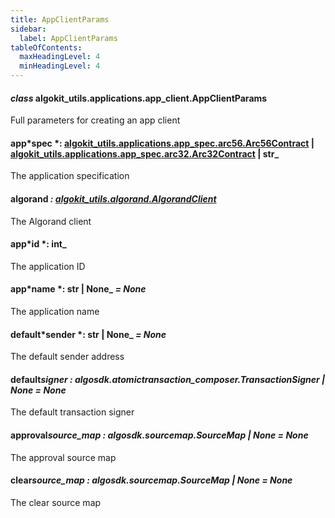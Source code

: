 ```yaml
---
title: AppClientParams
sidebar:
  label: AppClientParams
tableOfContents:
  maxHeadingLevel: 4
  minHeadingLevel: 4
---
```


#### _class_ algokit_utils.applications.app_client.AppClientParams

Full parameters for creating an app client

#### app*spec *: [algokit_utils.applications.app_spec.arc56.Arc56Contract](/reference/algokit-utils-py/api/applications/app_spec/arc56/arc56contract/#algokit_utils.applications.app_spec.arc56.Arc56Contract) | [algokit_utils.applications.app_spec.arc32.Arc32Contract](/reference/algokit-utils-py/api/applications/app_spec/arc32/arc32contract/#algokit_utils.applications.app_spec.arc32.Arc32Contract) | str\_

The application specification

#### algorand _: [algokit_utils.algorand.AlgorandClient](/reference/algokit-utils-py/api/algorand/algorandclient/#algokit_utils.algorand.AlgorandClient)_

The Algorand client

#### app*id *: int\_

The application ID

#### app*name *: str | None\_ _= None_

The application name

#### default*sender *: str | None\_ _= None_

The default sender address

#### default*signer *: algosdk.atomic*transaction_composer.TransactionSigner | None* _= None_

The default transaction signer

#### approval*source_map *: algosdk.source*map.SourceMap | None* _= None_

The approval source map

#### clear*source_map *: algosdk.source*map.SourceMap | None* _= None_

The clear source map
